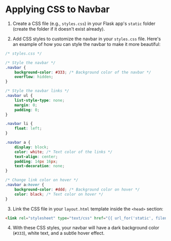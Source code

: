 # Applying CSS to Navbar

1. Create a CSS file (e.g., `styles.css`) in your Flask app's `static` folder (create the folder if it doesn't exist already).

2. Add CSS styles to customize the navbar in your `styles.css` file. Here's an example of how you can style the navbar to make it more beautiful:

```css
/* styles.css */

/* Style the navbar */
.navbar {
    background-color: #333; /* Background color of the navbar */
    overflow: hidden;
}

/* Style the navbar links */
.navbar ul {
    list-style-type: none;
    margin: 0;
    padding: 0;
}

.navbar li {
    float: left;
}

.navbar a {
    display: block;
    color: white; /* Text color of the links */
    text-align: center;
    padding: 14px 16px;
    text-decoration: none;
}

/* Change link color on hover */
.navbar a:hover {
    background-color: #ddd; /* Background color on hover */
    color: black; /* Text color on hover */
}
```

3. Link the CSS file in your `layout.html` template inside the `<head>` section:

```html
<link rel="stylesheet" type="text/css" href="{{ url_for('static', filename='styles.css') }}">
```

4. With these CSS styles, your navbar will have a dark background color (`#333`), white text, and a subtle hover effect.

